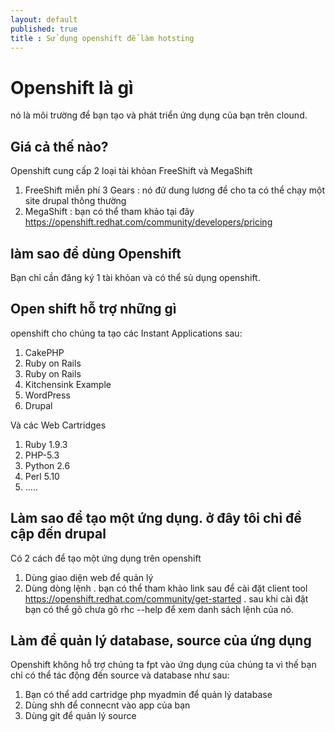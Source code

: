 ```yaml
---
layout: default
published: true
title : Sử dụng openshift để làm hotsting
---
```


# Openshift là gì

nó là môi trường để bạn tạo và phát triển ứng dụng của bạn trên clound.

## Giá cả thế nào?
 Openshift cung cấp 2 loại tài khỏan FreeShift và MegaShift
 
1. FreeShift miễn phí 3 Gears : nó đử dung lương để cho ta có thể chạy một site drupal thông thường
2. MegaShift : bạn có thể tham khảo tại đây https://openshift.redhat.com/community/developers/pricing

## làm sao để dùng Openshift
Bạn chỉ cần đăng ký 1 tài khỏan và có thể sủ dụng openshift.

## Open shift hỗ trợ những gì
openshift cho chúng ta tạo các Instant Applications sau:

1. CakePHP
1. Ruby on Rails
1. Ruby on Rails
1. Kitchensink Example
1. WordPress
1. Drupal

Và các Web Cartridges

1. Ruby 1.9.3
1. PHP-5.3
1. Python 2.6
1. Perl 5.10
1. .....

## Làm sao để tạo một ứng dụng. ở đây tôi chỉ đề cập đến drupal
Có 2 cách để tạo một ứng dụng trên openshift
1. Dùng giao diện web để quản lý
1. Dùng dòng lệnh . bạn có thể tham khảo link sau để cài đặt client tool https://openshift.redhat.com/community/get-started . sau khi cài đặt bạn có thể gõ chưa gõ rhc --help để xem danh sách lệnh của nó.

## Làm để quản lý database, source của ứng dụng
Openshift không hỗ trợ chúng ta fpt vào ứng dụng của chúng ta vì thế bạn chỉ có thể tác động đến source và database như sau:

1. Bạn có thể add cartridge php myadmin để quản lý database
1. Dùng shh để connecnt vào app của bạn
1. Dùng git để quản lý source



